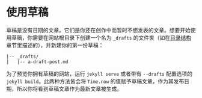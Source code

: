 # 使用草稿
草稿是没有日期的文章。它们是你还在创作中而暂时不想发表的文章。想要开始使用草稿，你需要在网站根目录下创建一个名为 `_drafts` 的文件夹（如在[目录结构](http://jekyll.bootcss.com/docs/structure/)章节里描述的），并新建你的第一份草稿：

```
|-- _drafts/
|   |-- a-draft-post.md
```

为了预览你拥有草稿的网站，运行 `jekyll serve` 或者带有 `--drafts` 配置选项的 `jekyll build`。此两种方法皆会将 `Time.now` 的值赋予草稿文章，作为其发布日期，所以你将看到草稿文章作为最新文章被生成。